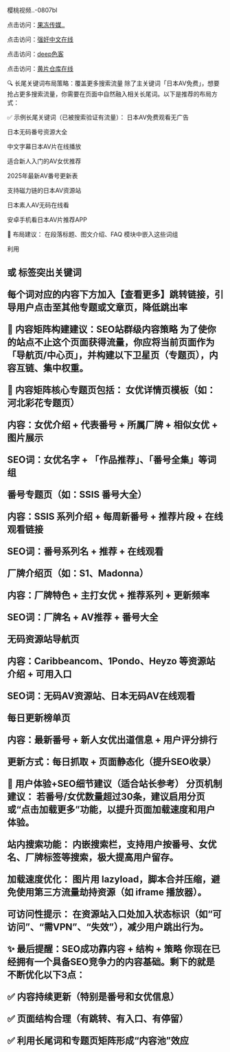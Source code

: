 樱桃视频..-0807bl


点击访问：<a href="https://rtj-3zo.pages.dev/">果冻传媒..</a>

点击访问：<a href="https://vassv.pages.dev/">强奸中文在线</a>

点击访问：<a href="https://gsd-agv.pages.dev/">deep色客</a>

点击访问：<a href="https://bered.pages.dev/">黄片仓库在线</a>

🔍 长尾关键词布局策略：覆盖更多搜索流量
除了主关键词「日本AV免费」，想要抢占更多搜索流量，你需要在页面中自然融入相关长尾词。以下是推荐的布局方式：

✅ 示例长尾关键词（已被搜索验证有流量）：
日本AV免费观看无广告

日本无码番号资源大全

中文字幕日本AV片在线播放

适合新人入门的AV女优推荐

2025年最新AV番号更新表

支持磁力链的日本AV资源站

日本素人AV无码在线看

安卓手机看日本AV片推荐APP

📌 布局建议：
在段落标题、图文介绍、FAQ 模块中嵌入这些词组

利用 <h2> 或 <strong> 标签突出关键词

每个词对应的内容下方加入【查看更多】跳转链接，引导用户点击至其他专题或文章页，降低跳出率

🧱 内容矩阵构建建议：SEO站群级内容策略
为了使你的站点不止这个页面获得流量，你应将当前页面作为「导航页/中心页」，并构建以下卫星页（专题页），内容互链、集中权重。

📁 内容矩阵核心专题页包括：
女优详情页模板（如：河北彩花专题页）

内容：女优介绍 + 代表番号 + 所属厂牌 + 相似女优 + 图片展示

SEO词：女优名字 + 「作品推荐」、「番号全集」等词组

番号专题页（如：SSIS 番号大全）

内容：SSIS 系列介绍 + 每周新番号 + 推荐片段 + 在线观看链接

SEO词：番号系列名 + 推荐 + 在线观看

厂牌介绍页（如：S1、Madonna）

内容：厂牌特色 + 主打女优 + 推荐系列 + 更新频率

SEO词：厂牌名 + AV推荐 + 番号大全

无码资源站导航页

内容：Caribbeancom、1Pondo、Heyzo 等资源站介绍 + 可用入口

SEO词：无码AV资源站、日本无码AV在线观看

每日更新榜单页

内容：最新番号 + 新人女优出道信息 + 用户评分排行

更新方式：每日抓取 + 页面静态化（提升SEO收录）

🧠 用户体验+SEO细节建议（适合站长参考）
分页机制建议：
若番号/女优数量超过30条，建议启用分页或“点击加载更多”功能，以提升页面加载速度和用户体验。

站内搜索功能：
内嵌搜索栏，支持用户按番号、女优名、厂牌标签等搜索，极大提高用户留存。

加载速度优化：
图片用 lazyload，脚本合并压缩，避免使用第三方流量劫持资源（如 iframe 播放器）。

可访问性提示：
在资源站入口处加入状态标识（如“可访问”、“需VPN”、“失效”），减少用户跳出行为。

✨ 最后提醒：SEO成功靠内容 + 结构 + 策略
你现在已经拥有一个具备SEO竞争力的内容基础。剩下的就是不断优化以下3点：

✅ 内容持续更新（特别是番号和女优信息）

✅ 页面结构合理（有跳转、有入口、有停留）

✅ 利用长尾词和专题页矩阵形成“内容池”效应

<span style="display:none;">[Canonical link]( https://github.com/bl080725/12321 ）</span>
